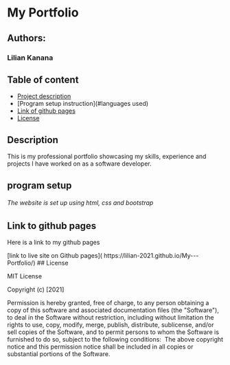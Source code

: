 # My Portfolio
## Authors:
### Lilian Kanana

## Table of content
- [Project description](#description)
- [Program setup instruction](#languages used)
- [Link of github pages](#reference)
- [License](#license)


## Description
<p>This is my professional portfolio showcasing my skills, experience and projects I have worked on as a software developer. </P>

## program setup
###### The website is set up using html, css and bootstrap

## Link to github pages
<p> Here is a link to my github pages</p>
 [link to live site on Github pages](
https://lilian-2021.github.io/My---Portfolio/)
 ## License
 
 MIT License

 Copyright (c) [2021] 

 Permission is hereby granted, free of charge, to any person obtaining a copy
of this software and associated documentation files (the "Software"), to deal
in the Software without restriction, including without limitation the rights
to use, copy, modify, merge, publish, distribute, sublicense, and/or sell
copies of the Software, and to permit persons to whom the Software is
furnished to do so, subject to the following conditions:
​
The above copyright notice and this permission notice shall be included in all
copies or substantial portions of the Software.
